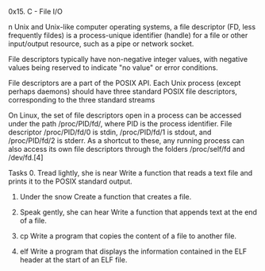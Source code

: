 0x15. C - File I/O

n Unix and Unix-like computer operating systems, a file descriptor (FD, less frequently fildes) is a process-unique identifier (handle) for a file or other input/output resource, such as a pipe or network socket.

File descriptors typically have non-negative integer values, with negative values being reserved to indicate "no value" or error conditions.

File descriptors are a part of the POSIX API. Each Unix process (except perhaps daemons) should have three standard POSIX file descriptors, corresponding to the three standard streams

On Linux, the set of file descriptors open in a process can be accessed under the path /proc/PID/fd/, where PID is the process identifier. File descriptor /proc/PID/fd/0 is stdin, /proc/PID/fd/1 is stdout, and /proc/PID/fd/2 is stderr. As a shortcut to these, any running process can also access its own file descriptors through the folders /proc/self/fd and /dev/fd.[4]


Tasks
0. Tread lightly, she is near
Write a function that reads a text file and prints it to the POSIX standard output.


1. Under the snow
Create a function that creates a file.



2. Speak gently, she can hear
Write a function that appends text at the end of a file.


3. cp
Write a program that copies the content of a file to another file.


4. elf
Write a program that displays the information contained in the ELF header at the start of an ELF file.
